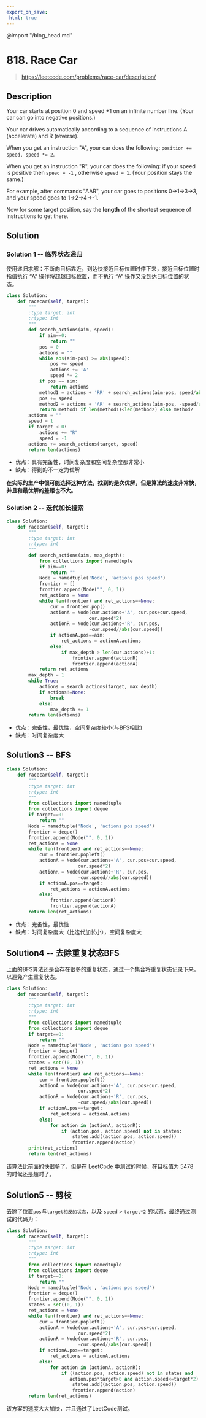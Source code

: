 ```yaml
---
export_on_save:
 html: true
---
```


@import "/blog_head.md"

# 818. Race Car

> <https://leetcode.com/problems/race-car/description/>

## Description

Your car starts at position 0 and speed +1 on an infinite number line.  (Your car can go into negative positions.)

Your car drives automatically according to a sequence of instructions A (accelerate) and R (reverse).

When you get an instruction "A", your car does the following: `position += speed, speed *= 2`.

When you get an instruction "R", your car does the following: if your speed is positive then `speed = -1` , otherwise `speed = 1`.  (Your position stays the same.)

For example, after commands "AAR", your car goes to positions 0->1->3->3, and your speed goes to 1->2->4->-1.

Now for some target position, say the **length** of the shortest sequence of instructions to get there.

## Solution

### Solution 1 -- 临界状态递归

使用递归求解：不断向目标靠近，到达快接近目标位置时停下来，接近目标位置时指值执行 “A” 操作将超越目标位置，而不执行 “A” 操作又没到达目标位置的状态。

```python
class Solution:
    def racecar(self, target):
        """
        :type target: int
        :rtype: int
        """
        def search_actions(aim, speed):
            if aim==0:
                return ""
            pos = 0
            actions = ""
            while abs(aim-pos) >= abs(speed):
                pos += speed
                actions += 'A'
                speed *= 2
            if pos == aim:
                return actions
            method1 = actions + 'RR' + search_actions(aim-pos, speed/abs(speed))
            pos += speed
            method2 = actions + 'AR' + search_actions(aim-pos, -speed/abs(speed))
            return method1 if len(method1)<len(method2) else method2
        actions = ""
        speed = 1
        if target < 0:
            actions += "R"
            speed = -1
        actions += search_actions(target, speed)
        return len(actions)
```
- 优点：具有完备性，时间复杂度和空间复杂度都非常小
- 缺点：得到的不一定为优解

**在实际的生产中很可能选择这种方法，找到的是次优解，但是算法的速度非常快，并且和最优解的差距也不大。**

### Solution 2 -- 迭代加长搜索

```python
class Solution:
    def racecar(self, target):
        """
        :type target: int
        :rtype: int
        """
        def search_actions(aim, max_depth):
            from collections import namedtuple
            if aim==0:
                return ""
            Node = namedtuple('Node', 'actions pos speed')
            frontier = []
            frontier.append(Node("", 0, 1))
            ret_actions = None
            while len(frontier) and ret_actions==None:
                cur = frontier.pop()
                actionA = Node(cur.actions+'A', cur.pos+cur.speed,
                              cur.speed*2)
                actionR = Node(cur.actions+'R', cur.pos,
                              -cur.speed//abs(cur.speed))
                if actionA.pos==aim:
                    ret_actions = actionA.actions
                else:
                    if max_depth > len(cur.actions)+1:
                        frontier.append(actionR)
                        frontier.append(actionA)
            return ret_actions
        max_depth = 1
        while True:
            actions = search_actions(target, max_depth)
            if actions!=None:
                break
            else:
                max_depth += 1
        return len(actions)
```
- 优点：完备性，最优性，空间复杂度较小(与BFS相比)
- 缺点：时间复杂度大

## Solution3 -- BFS

```python
class Solution:
    def racecar(self, target):
        """
        :type target: int
        :rtype: int
        """
        from collections import namedtuple
        from collections import deque
        if target==0:
            return ""
        Node = namedtuple('Node', 'actions pos speed')
        frontier = deque()
        frontier.append(Node("", 0, 1))
        ret_actions = None
        while len(frontier) and ret_actions==None:
            cur = frontier.popleft()
            actionA = Node(cur.actions+'A', cur.pos+cur.speed,
                          cur.speed*2)
            actionR = Node(cur.actions+'R', cur.pos,
                          -cur.speed//abs(cur.speed))
            if actionA.pos==target:
                ret_actions = actionA.actions
            else:
                frontier.append(actionR)
                frontier.append(actionA)
        return len(ret_actions)
```
- 优点：完备性，最优性
- 缺点：时间复杂度大（比迭代加长小），空间复杂度大

## Solution4 -- 去除重复状态BFS

上面的BFS算法还是会存在很多的重复状态，通过一个集合将重复状态记录下来，以避免产生重复状态。

```python
class Solution:
    def racecar(self, target):
        """
        :type target: int
        :rtype: int
        """
        from collections import namedtuple
        from collections import deque
        if target==0:
            return ""
        Node = namedtuple('Node', 'actions pos speed')
        frontier = deque()
        frontier.append(Node("", 0, 1))
        states = set((0, 1))
        ret_actions = None
        while len(frontier) and ret_actions==None:
            cur = frontier.popleft()
            actionA = Node(cur.actions+'A', cur.pos+cur.speed,
                          cur.speed*2)
            actionR = Node(cur.actions+'R', cur.pos,
                          -cur.speed//abs(cur.speed))
            if actionA.pos==target:
                ret_actions = actionA.actions
            else:
                for action in (actionA, actionR):
                    if (action.pos, action.speed) not in states:
                        states.add((action.pos, action.speed))
                        frontier.append(action)
        print(ret_actions)
        return len(ret_actions)
```
该算法比前面的快很多了，但是在 LeetCode 中测试的时候，在目标值为 5478 的时候还是超时了。

## Solution5 -- 剪枝

去除了位置`pos`与`target相反的状态`，以及 `speed` > `target*2` 的状态，最终通过测试的代码为：
```python
class Solution:
    def racecar(self, target):
        """
        :type target: int
        :rtype: int
        """
        from collections import namedtuple
        from collections import deque
        if target==0:
            return ""
        Node = namedtuple('Node', 'actions pos speed')
        frontier = deque()
        frontier.append(Node("", 0, 1))
        states = set((0, 1))
        ret_actions = None
        while len(frontier) and ret_actions==None:
            cur = frontier.popleft()
            actionA = Node(cur.actions+'A', cur.pos+cur.speed,
                          cur.speed*2)
            actionR = Node(cur.actions+'R', cur.pos,
                          -cur.speed//abs(cur.speed))
            if actionA.pos==target:
                ret_actions = actionA.actions
            else:
                for action in (actionA, actionR):
                    if ((action.pos, action.speed) not in states and
                       action.pos*target>0 and action.speed<=target*2):
                        states.add((action.pos, action.speed))
                        frontier.append(action)
        return len(ret_actions)
```
该方案的速度大大加快，并且通过了LeetCode测试。

